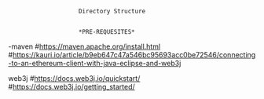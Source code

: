						Directory Structure


						*PRE-REQUESITES*
-maven	#https://maven.apache.org/install.html
	#https://kauri.io/article/b9eb647c47a546bc95693acc0be72546/connecting-to-an-ethereum-client-with-java-eclipse-and-web3j

web3j	#https://docs.web3j.io/quickstart/
	#https://docs.web3j.io/getting_started/
